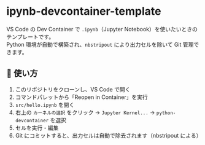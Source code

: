 # ipynb-devcontainer-template

VS Code の Dev Container で `.ipynb`（Jupyter Notebook）を使いたいときのテンプレートです。  
Python 環境が自動で構築され、`nbstripout` により出力セルを除いて Git 管理できます。

## 🚀 使い方
1. このリポジトリをクローンし、VS Code で開く
2. コマンドパレットから「Reopen in Container」を実行
3. `src/hello.ipynb` を開く
4. 右上の `カーネルの選択` をクリック → `Jupyter Kernel...` → `python-devcontainer` を選択
5. セルを実行・編集
6. Git にコミットすると、出力セルは自動で除去されます（nbstripout による）
